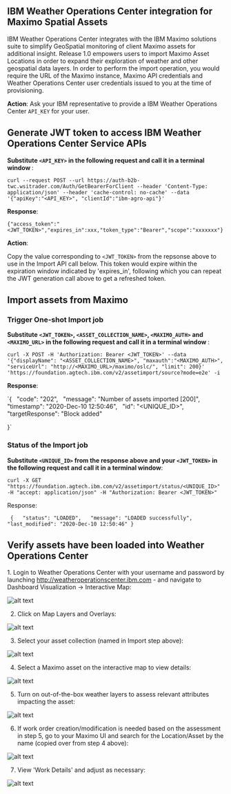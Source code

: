 ## IBM Weather Operations Center integration for Maximo Spatial Assets </h1> 

IBM Weather Operations Center integrates with the IBM Maximo solutions suite to simplify GeoSpatial monitoring of client Maximo assets for additional insight. Release 1.0 empowers users to import Maximo Asset Locations in order to expand their exploration of weather and other geospatial data layers. In order to perform the import operation, you would require the URL of the Maximo instance, Maximo API credentials and Weather Operations Center user credentials issued to you at the time of provisioning. 

<b>Action</b>: Ask your IBM representative to provide a IBM Weather Operations Center `API_KEY` for your user. 

## Generate JWT token to access IBM Weather Operations Center Service APIs
  
<b>Substitute `<API_KEY>` in the following request and call it in a terminal window </b>: 

 `curl --request POST --url https://auth-b2b-twc.wsitrader.com/Auth/GetBearerForClient --header 'Content-Type: application/json' --header 'cache-control: no-cache' --data '{"apiKey":"<API_KEY>", "clientId":"ibm-agro-api"}'`

<b>Response</b>: 

  `{"access_token":"<JWT_TOKEN>","expires_in":xxx,"token_type":"Bearer","scope":"xxxxxxx"}`
 
<b>Action</b>:

  Copy the value corresponding to `<JWT_TOKEN>` from the repsonse above to use in the Import API call below. This token would expire within the expiration window indicated by 'expires_in', following which you can repeat the JWT generation call above to get a refreshed token. 
 
## Import assets from Maximo


### Trigger One-shot Import job

<b>Substitute `<JWT_TOKEN>`, `<ASSET_COLLECTION_NAME>`, `<MAXIMO_AUTH>` and `<MAXIMO_URL>` in the following request and call it in a terminal window </b>: 

`curl -X POST -H 'Authorization: Bearer <JWT_TOKEN>' --data '{"displayName": "<ASSET_COLLECTION_NAME>", "maxauth":"<MAXIMO_AUTH>", "serviceUrl": "http://<MAXIMO_URL>/maximo/oslc/", "limit": 200}' 'https://foundation.agtech.ibm.com/v2/assetimport/source?mode=e2e' -i`


<b>Response</b>:


`{
  "code": "202",
  "message": "Number of assets imported [200]",
  "timestamp": "2020-Dec-10 12:50:46",
  "id": "<UNIQUE_ID>",
  "targetResponse": "Block added"


}`


### Status of the Import job


<b>Substitute `<UNIQUE_ID>` from the response above and your `<JWT_TOKEN>` in the following request and call it in a terminal window</b>: 


`curl -X GET "https://foundation.agtech.ibm.com/v2/assetimport/status/<UNIQUE_ID>" -H "accept: application/json" -H "Authorization: Bearer <JWT_TOKEN>"`


Response:

`
{
  "status": "LOADED",
  "message": "LOADED successfully",
  "last_modified": "2020-Dec-10 12:50:46"
}`


## Verify assets have been loaded into Weather Operations Center



 1. Login to Weather Operations Center with your username and password by launching http://weatheroperationscenter.ibm.com - and navigate to Dashboard Visualization -> Interactive Map:
 
![alt text](https://github.com/IBM/Weather-Operations-Center/blob/master/docs/resources/woc-maximo01.png?raw=true)

 2. Click on Map Layers and Overlays:
  
 ![alt text](https://github.com/IBM/Weather-Operations-Center/blob/master/docs/resources/woc-maximo02.png?raw=true)
 
 3. Select your asset collection (named <Asset Collection Name> in Import step above):
  
 ![alt text](https://github.com/IBM/Weather-Operations-Center/blob/master/docs/resources/woc-maximo03.png?raw=true)
  
 4. Select a Maximo asset on the interactive map to view details:
  
 ![alt text](https://github.com/IBM/Weather-Operations-Center/blob/master/docs/resources/woc-maximo04.png?raw=true)
  
 5. Turn on out-of-the-box weather layers to assess relevant attributes impacting the asset:
  
 ![alt text](https://github.com/IBM/Weather-Operations-Center/blob/master/docs/resources/woc-maximo05.png?raw=true)
  
 6. If work order creation/modification is needed based on the assessment in step 5, go to your Maximo UI and search for the Location/Asset by the name (copied over from step 4 above):
  
 ![alt text](https://github.com/IBM/Weather-Operations-Center/blob/master/docs/resources/woc-maximo06.png?raw=true)
  
 7. View 'Work Details' and adjust as necessary:
  
 ![alt text](https://github.com/IBM/Weather-Operations-Center/blob/master/docs/resources/woc-maximo07.png?raw=true)
  
  

